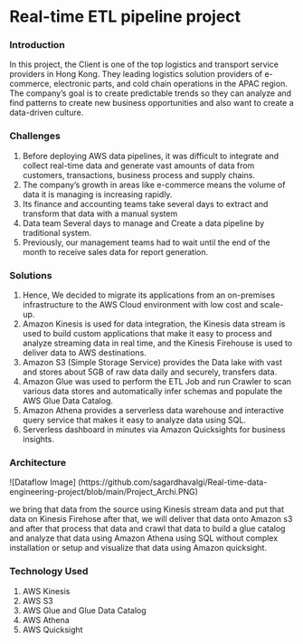 # Real-time ETL pipeline project

<h3 align="left">Introduction</h3>

In this project, the Client is one of the top logistics and transport service providers in Hong Kong. They leading logistics solution providers of e-commerce, electronic parts, and cold chain operations in the APAC region. The company’s goal is to create predictable trends so they can analyze and find patterns to create new business opportunities and also want to create a data-driven culture.

<h3 align="left">Challenges</h3>

1. Before deploying AWS data pipelines, it was difficult to integrate and collect real-time data and generate vast amounts of data from customers, transactions,
business process and supply chains.
2. The company’s growth in areas like e-commerce means the volume of data it is managing is increasing rapidly.
3. Its finance and accounting teams take several days to extract and transform that data with a manual system
4. Data team Several days to manage and Create a data pipeline by traditional system.
5. Previously, our management teams had to wait until the end of the month to receive sales data for report generation.

<h3 align="left">Solutions</h3>

1. Hence, We decided to migrate its applications from an on-premises infrastructure to the AWS Cloud environment with low cost and scale-up.
2. Amazon Kinesis is used for data integration, the Kinesis data stream is used to build custom applications that make it easy to process and analyze streaming data in real time, and the Kinesis Firehouse is used to deliver data to AWS destinations.
3. Amazon S3 (Simple Storage Service) provides the Data lake with vast and stores about 5GB of raw data daily and securely, transfers data.
4. Amazon Glue was used to perform the ETL Job and run Crawler to scan various data stores and automatically infer schemas and populate the AWS Glue Data Catalog.
5. Amazon Athena provides a serverless data warehouse and interactive query service that makes it easy to analyze data using SQL.
6. Serverless dashboard in minutes via Amazon Quicksights for business insights.

<h3 align="left">Architecture</h3>
![Dataflow Image] (https://github.com/sagardhavalgi/Real-time-data-engineering-project/blob/main/Project_Archi.PNG)

we bring that data from the source using Kinesis stream data and put that data on Kinesis Firehose after that, we will deliver that data onto Amazon s3 and after that process that data and crawl that data to build a glue catalog and analyze that data using Amazon Athena using SQL without complex installation or setup and visualize that data using Amazon quicksight.

<h3 align="left">Technology Used</h3>

1. AWS Kinesis
2. AWS S3
3. AWS Glue and Glue Data Catalog
4. AWS Athena
5. AWS Quicksight


